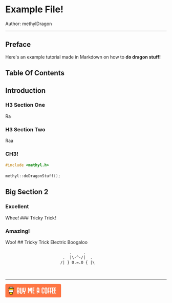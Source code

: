 # Example File!
Author: methylDragon    

---

## Preface

Here's an example tutorial made in Markdown on how to **do dragon stuff!**



## Table Of Contents



## Introduction

### H3 Section One

Ra

### H3 Section Two

Raa

### CH3!

```c++
#include <methyl.h>

methyl::doDragonStuff();
```



## Big Section 2

### Excellent

Whee! ### Tricky Trick!

### Amazing!

Woo! ## Tricky Trick Electric Boogaloo



```
                            .     .
                         .  |\-^-/|  .    
                        /| } O.=.O { |\
```

​    

------

[![Yeah! Buy the DRAGON a COFFEE!](./assets/COFFEE%20BUTTON%20%E3%83%BE(%C2%B0%E2%88%87%C2%B0%5E).png)](https://www.buymeacoffee.com/methylDragon)